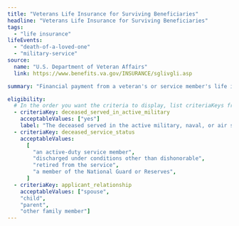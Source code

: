 ```yaml
---
title: "Veterans Life Insurance for Surviving Beneficiaries"
headline: "Veterans Life Insurance for Surviving Beneficiaries"
tags:
  - "life insurance"
lifeEvents:
  - "death-of-a-loved-one"
  - "military-service"
source:
  name: "U.S. Department of Veteran Affairs"
  link: https://www.benefits.va.gov/INSURANCE/sglivgli.asp

summary: "Financial payment from a veteran's or service member's life insurance policy may be available."

eligibility:
  # In the order you want the criteria to display, list criteriaKeys from the csv here, each followed by a comma-separated list of which values indicate eligibility for that criteria. Wrap individual values in quotes if they have inner commas.
  - criteriaKey: deceased_served_in_active_military
    acceptableValues: ["yes"]
    label: "The deceased served in the active military, naval, or air service."
  - criteriaKey: deceased_service_status
    acceptableValues:
      [
        "an active-duty service member",
        "discharged under conditions other than dishonorable",
        "retired from the service",
        "a member of the National Guard or Reserves",
      ]
  - criteriaKey: applicant_relationship
    acceptableValues: ["spouse", 
    "child", 
    "parent", 
    "other family member"]
---
```

